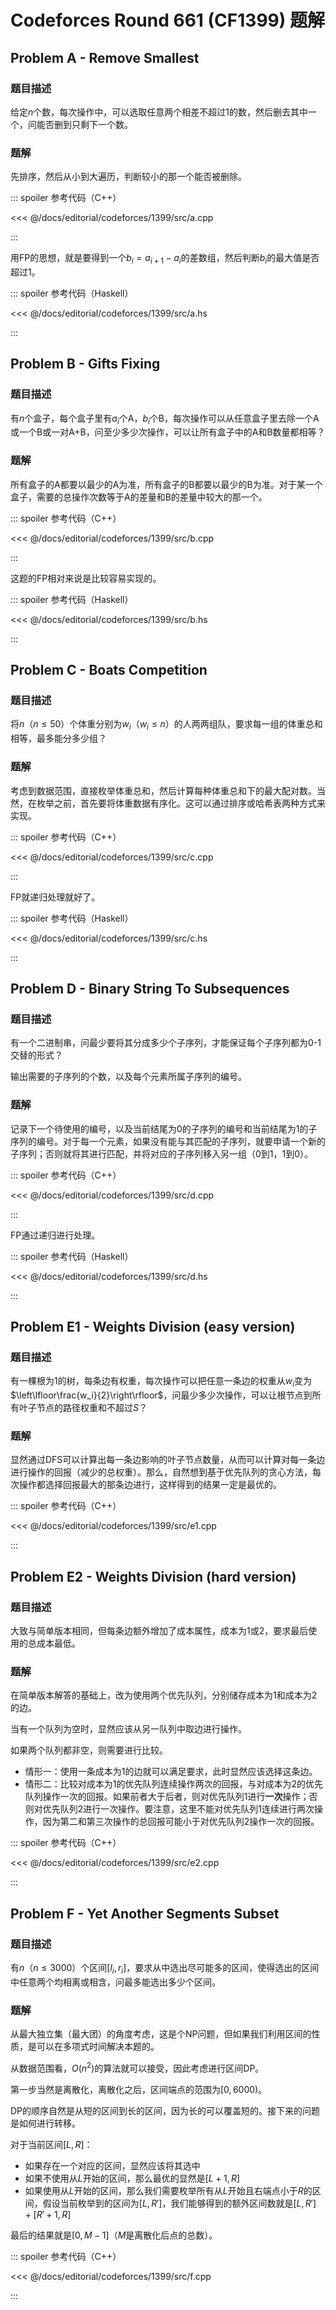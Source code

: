 # Codeforces Round 661 (CF1399) 题解

## Problem A - Remove Smallest

### 题目描述

给定$n$个数，每次操作中，可以选取任意两个相差不超过$1$的数，然后删去其中一个，问能否删到只剩下一个数。

### 题解

先排序，然后从小到大遍历，判断较小的那一个能否被删除。

::: spoiler 参考代码（C++）

<<< @/docs/editorial/codeforces/1399/src/a.cpp

:::

用FP的思想，就是要得到一个$b_i=a_{i+1}-a_i$的差数组，然后判断$b_i$的最大值是否超过$1$。

::: spoiler 参考代码（Haskell）

<<< @/docs/editorial/codeforces/1399/src/a.hs

:::

## Problem B - Gifts Fixing

### 题目描述

有$n$个盒子，每个盒子里有$a_i$个A，$b_i$个B，每次操作可以从任意盒子里去除一个A或一个B或一对A+B，问至少多少次操作，可以让所有盒子中的A和B数量都相等？

### 题解

所有盒子的A都要以最少的A为准，所有盒子的B都要以最少的B为准。对于某一个盒子，需要的总操作次数等于A的差量和B的差量中较大的那一个。

::: spoiler 参考代码（C++）

<<< @/docs/editorial/codeforces/1399/src/b.cpp

:::

这题的FP相对来说是比较容易实现的。

::: spoiler 参考代码（Haskell）

<<< @/docs/editorial/codeforces/1399/src/b.hs

:::

## Problem C - Boats Competition

### 题目描述

将$n$（$n\leq50$）个体重分别为$w_i$（$w_i\leq n$）的人两两组队，要求每一组的体重总和相等，最多能分多少组？

### 题解

考虑到数据范围，直接枚举体重总和，然后计算每种体重总和下的最大配对数。当然，在枚举之前，首先要将体重数据有序化。这可以通过排序或哈希表两种方式来实现。

::: spoiler 参考代码（C++）

<<< @/docs/editorial/codeforces/1399/src/c.cpp

:::

FP就递归处理就好了。

::: spoiler 参考代码（Haskell）

<<< @/docs/editorial/codeforces/1399/src/c.hs

:::

## Problem D - Binary String To Subsequences

### 题目描述

有一个二进制串，问最少要将其分成多少个子序列，才能保证每个子序列都为$0$-$1$交替的形式？

输出需要的子序列的个数，以及每个元素所属子序列的编号。

### 题解

记录下一个待使用的编号，以及当前结尾为$0$的子序列的编号和当前结尾为$1$的子序列的编号。对于每一个元素，如果没有能与其匹配的子序列，就要申请一个新的子序列；否则就将其进行匹配，并将对应的子序列移入另一组（$0$到$1$，$1$到$0$）。

::: spoiler 参考代码（C++）

<<< @/docs/editorial/codeforces/1399/src/d.cpp

:::

FP通过递归进行处理。

::: spoiler 参考代码（Haskell）

<<< @/docs/editorial/codeforces/1399/src/d.hs

:::

## Problem E1 - Weights Division (easy version)

### 题目描述

有一棵根为$1$的树，每条边有权重，每次操作可以把任意一条边的权重从$w_i$变为$\left\lfloor\frac{w_i}{2}\right\rfloor$，问最少多少次操作，可以让根节点到所有叶子节点的路径权重和不超过$S$？

### 题解

显然通过DFS可以计算出每一条边影响的叶子节点数量，从而可以计算对每一条边进行操作的回报（减少的总权重）。那么，自然想到基于优先队列的贪心方法，每次操作都选择回报最大的那条边进行，这样得到的结果一定是最优的。

::: spoiler 参考代码（C++）

<<< @/docs/editorial/codeforces/1399/src/e1.cpp

:::

## Problem E2 - Weights Division (hard version)

### 题目描述

大致与简单版本相同，但每条边额外增加了成本属性，成本为$1$或$2$，要求最后使用的总成本最低。

### 题解

在简单版本解答的基础上，改为使用两个优先队列，分别储存成本为$1$和成本为$2$的边。

当有一个队列为空时，显然应该从另一队列中取边进行操作。

如果两个队列都非空，则需要进行比较。
- 情形一：使用一条成本为$1$的边就可以满足要求，此时显然应该选择这条边。
- 情形二：比较对成本为$1$的优先队列连续操作两次的回报，与对成本为$2$的优先队列操作一次的回报。如果前者大于后者，则对优先队列$1$进行**一次**操作；否则对优先队列$2$进行一次操作。要注意，这里不能对优先队列$1$连续进行两次操作，因为第二和第三次操作的总回报可能小于对优先队列$2$操作一次的回报。

::: spoiler 参考代码（C++）

<<< @/docs/editorial/codeforces/1399/src/e2.cpp

:::

## Problem F - Yet Another Segments Subset

### 题目描述

有$n$（$n\leq3000$）个区间$[l_i,r_i]$，要求从中选出尽可能多的区间，使得选出的区间中任意两个均相离或相含，问最多能选出多少个区间。

### 题解

从最大独立集（最大团）的角度考虑，这是个NP问题，但如果我们利用区间的性质，是可以在多项式时间解决本题的。

从数据范围看，$O(n^2)$的算法就可以接受，因此考虑进行区间DP。

第一步当然是离散化，离散化之后，区间端点的范围为$[0,6000)$。

DP的顺序自然是从短的区间到长的区间，因为长的可以覆盖短的。接下来的问题是如何进行转移。

对于当前区间$[L,R]$：

- 如果存在一个对应的区间，显然应该将其选中
- 如果不使用从$L$开始的区间，那么最优的显然是$[L+1,R]$
- 如果使用从$L$开始的区间，那么我们需要枚举所有从$L$开始且右端点小于$R$的区间，假设当前枚举到的区间为$[L,R']$，我们能够得到的额外区间数就是$[L,R']+[R'+1,R]$

最后的结果就是$[0,M-1]$（$M$是离散化后点的总数）。

::: spoiler 参考代码（C++）

<<< @/docs/editorial/codeforces/1399/src/f.cpp

:::

<Utterances />
